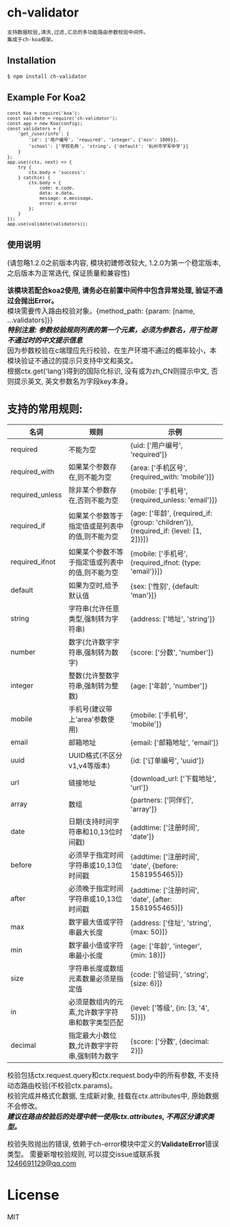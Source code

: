 
# ch-validator
    支持数据校验,清洗,过滤,汇总的多功能路由参数校验中间件。
    集成于ch-koa框架。

## Installation

```
$ npm install ch-validator
```


## Example For Koa2

<font size=2>

```
const Koa = require('koa');
const validate = require('ch-validator');
const app = new Koa(config);
const validators = {
    'get_/user/info': {
        'id': ['用户编号', 'required', 'integer', {'min': 1000}],
        'school': ['学校名称', 'string', {'default': '杭州市学军中学'}]
    }
};
app.use((ctx, next) => {
    try {
        ctx.body = 'success';
    } catch(e) {
        ctx.body = {
            code: e.code,
            data: e.data,
            message: e.messsage,
            error: e.error
        };
    }
});
app.use(validate(validators));
```

## 使用说明

<font size=3>
(请忽略1.2.0之前版本内容, 模块初建修改较大, 1.2.0为第一个稳定版本, 之后版本为正常迭代, 保证质量和兼容性) 

**该模块若配合koa2使用, 请务必在前置中间件中包含异常处理, 验证不通过会抛出Error。**  
模块需要传入路由校验对象。{method_path: {param: [name, ...validators]}}  
***特别注意: 参数校验规则列表的第一个元素，必须为参数名，用于检测不通过时的中文提示信息***  
因为参数校验在c端理应先行校验，在生产环境不通过的概率较小，本模块验证不通过的提示只支持中文和英文。  
根据ctx.get('lang')得到的国际化标识, 没有或为zh_CN则提示中文, 否则提示英文, 英文参数名为字段key本身。

## 支持的常用规则:  

<font size=2>

名词 | 规则 | 示例
-|-|-|
required | 不能为空 | {uid: ['用户编号', 'required']} 
required_with | 如果某个参数存在,则不能为空 | {area: ['手机区号', {required_with: 'mobile'}]}
required_unless | 除非某个参数存在,否则不能为空 | {mobile: ['手机号', {required_unless: 'email'}]}
required_if | 如果某个参数等于指定值或是列表中的值,则不能为空 | {age: ['年龄', {required_if: {group: 'children'}}, {required_if: {level: [1, 2]}}]}
required_ifnot | 如果某个参数不等于指定值或列表中的值,则不能为空 | {mobile: ['手机号', {required_ifnot: {type: 'email'}}]}
default | 如果为空时,给予默认值 | {sex: ['性别', {default: 'man'}]}
string | 字符串(允许任意类型,强制转为字符串) | {address: ['地址', 'string']}
number | 数字(允许数字字符串,强制转为数字) | {score: ['分数', 'number']}
integer | 整数(允许整数字符串,强制转为整数) | {age: ['年龄', 'number']}
mobile | 手机号(建议带上'area'参数使用) | {mobile: ['手机号', 'mobile']}
email | 邮箱地址 | {email: ['邮箱地址', 'email']}
uuid | UUID格式(不区分v1,v4等版本) | {id: ['订单编号', 'uuid']}
url | 链接地址 | {download_url: ['下载地址', 'url']}
array | 数组 | {partners: ['同伴们', 'array']}
date | 日期(支持时间字符串和10,13位时间戳) | {addtime: ['注册时间', 'date']}
before | 必须早于指定时间字符串或10,13位时间戳 | {addtime: ['注册时间', 'date', {before: 1581955465}]}
after | 必须晚于指定时间字符串或10,13位时间戳 | {addtime: ['注册时间', 'date', {after: 1581955465}]}
max | 数字最大值或字符串最大长度 | {address: ['住址', 'string', {max: 50}]}
min | 数字最小值或字符串最小长度 | {age: ['年龄', 'integer', {min: 18}]}
size | 字符串长度或数组元素数量必须是指定值 | {code: ['验证码', 'string', {size: 6}]}
in | 必须是数组内的元素,允许数字字符串和数字类型匹配 | {level: ['等级', {in: [3, '4', 5]}]}
decimal | 指定最大小数位数,允许数字字符串,强制转为数字 | {score: ['分数', {decimal: 2}]}

</font>

校验包括ctx.request.query和ctx.request.body中的所有参数, 不支持动态路由校验(不校验ctx.params)。  
校验完成并格式化数据, 生成新对象, 挂载在ctx.attributes中, 原始数据不会修改。  
***建议在路由校验后的处理中统一使用ctx.attributes, 不再区分请求类型。***  

校验失败抛出的错误, 依赖于ch-error模块中定义的**ValidateError**错误类型。
需要新增校验规则, 可以提交issue或联系我 1246691129@qq.com  

# License

  MIT
